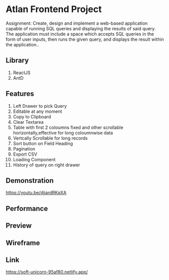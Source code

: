 # Atlan Frontend Project

Assignment: Create, design and implement a web-based application capable of running SQL queries and displaying the results of said query. The application must include a space which accepts SQL queries in the form of user inputs, then runs the given query, and displays the result within the application..

## Library
1. ReactJS
2. AntD

## Features
1. Left Drawer to pick Query
2. Editable at any moment
3. Copy to Clipboard
4. Clear Textarea
5. Table with first 2 coloumns fixed and other scrollable horizontally,effective for long coloumnwise data
6. Vertcally Scrollable for long records
7. Sort button on Field Heading
7. Pagination
8. Export CSV
9. Loading Component
10. History of query on right drawer

## Demonstration


https://youtu.be/djjardRKqXA

## Performance


## Preview


## Wireframe

## Link

https://soft-unicorn-95af80.netlify.app/
